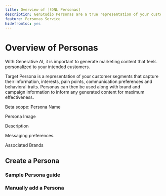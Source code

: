 ```yaml
---
title: Overview of [!DNL Personas]
description: GenStudio Personas are a true representation of your customer segments, capturing their interests, pain points, preferences, and behavioral traits.
feature: Personas Service
hidefromtoc: yes
---
```


# Overview of Personas

With Generative AI, it is important to generate marketing content that feels personalized to your intended customers. ​

Target Persona is a representation of your customer segments that capture their information, interests, pain points, communication preferences and behavioral traits. Personas can then be used along with brand and campaign information to inform any generated content for maximum effectiveness.​

Beta scope: Persona Name​

Persona Image​

Description​

Messaging preferences​

Associated Brands​

## Create a Persona

### Sample Persona guide

### Manually add a Persona
